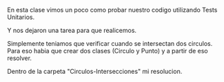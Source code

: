 En esta clase vimos un poco como probar nuestro codigo utilizando Tests Unitarios.

Y nos dejaron una tarea para que realicemos.

Simplemente teniamos que verificar cuando se intersectan dos circulos. Para eso habia que crear dos clases (Circulo y Punto) y a partir de eso resolver.

Dentro de la carpeta "Circulos-Intersecciones" mi resolucion.